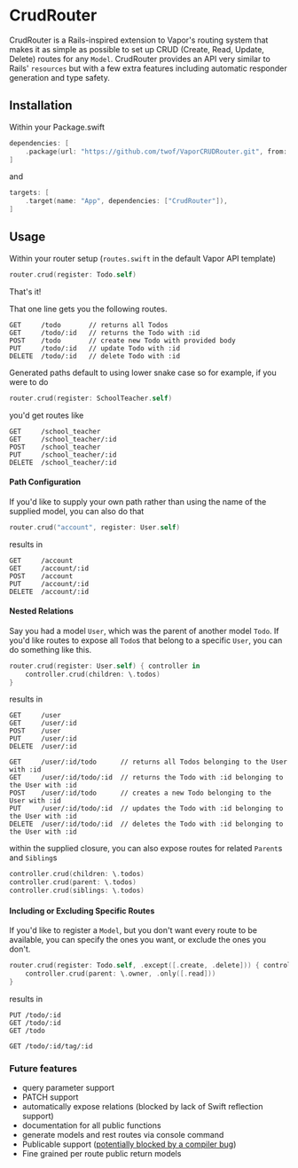 # CrudRouter

CrudRouter is a Rails-inspired extension to Vapor's routing system that makes it as simple as possible to set up CRUD (Create, Read, Update, Delete) routes for any `Model`. CrudRouter provides an API very similar to Rails' `resources` but with a few extra features including automatic responder generation and type safety. 

## Installation
Within your Package.swift

```swift
dependencies: [
    .package(url: "https://github.com/twof/VaporCRUDRouter.git", from: "1.0.0")
]
```
and

```swift
targets: [
    .target(name: "App", dependencies: ["CrudRouter"]),
]
```

## Usage

Within your router setup (`routes.swift` in the default Vapor API template)
```swift
router.crud(register: Todo.self)
```
That's it!

That one line gets you the following routes.

```
GET     /todo       // returns all Todos
GET     /todo/:id   // returns the Todo with :id
POST    /todo       // create new Todo with provided body
PUT     /todo/:id   // update Todo with :id
DELETE  /todo/:id   // delete Todo with :id
```

Generated paths default to using lower snake case so for example, if you were to do

```swift
router.crud(register: SchoolTeacher.self)
```
you'd get routes like

```
GET     /school_teacher
GET     /school_teacher/:id
POST    /school_teacher
PUT     /school_teacher/:id
DELETE  /school_teacher/:id
```

#### Path Configuration
If you'd like to supply your own path rather than using the name of the supplied model, you can also do that

```swift
router.crud("account", register: User.self)
```
results in

```
GET     /account
GET     /account/:id
POST    /account
PUT     /account/:id
DELETE  /account/:id
```

#### Nested Relations
Say you had a model `User`, which was the parent of another model `Todo`. If you'd like routes to expose all `Todo`s that belong to a specific `User`, you can do something like this.

```swift
router.crud(register: User.self) { controller in
    controller.crud(children: \.todos)
}
```

results in

```
GET     /user
GET     /user/:id
POST    /user
PUT     /user/:id
DELETE  /user/:id

GET     /user/:id/todo      // returns all Todos belonging to the User with :id
GET     /user/:id/todo/:id  // returns the Todo with :id belonging to the User with :id
POST    /user/:id/todo      // creates a new Todo belonging to the User with :id
PUT     /user/:id/todo/:id  // updates the Todo with :id belonging to the User with :id
DELETE  /user/:id/todo/:id  // deletes the Todo with :id belonging to the User with :id
```

within the supplied closure, you can also expose routes for related `Parent`s and `Sibling`s

```swift
controller.crud(children: \.todos)
controller.crud(parent: \.todos)
controller.crud(siblings: \.todos)
```

#### Including or Excluding Specific Routes
If you'd like to register a `Model`, but you don't want every route to be available, you can specify the ones you want, or exclude the ones you don't.

```swift
router.crud(register: Todo.self, .except([.create, .delete])) { controller in
    controller.crud(parent: \.owner, .only([.read]))
}
```

results in

```
PUT /todo/:id
GET /todo/:id
GET /todo

GET /todo/:id/tag/:id
```

### Future features
- query parameter support
- PATCH support
- automatically expose relations (blocked by lack of Swift reflection support)
- documentation for all public functions
- generate models and rest routes via console command
- Publicable support ([potentially blocked by a compiler bug](https://forums.swift.org/t/how-to-select-different-associated-type-based-on-type-constraints/17214))
- Fine grained per route public return models
